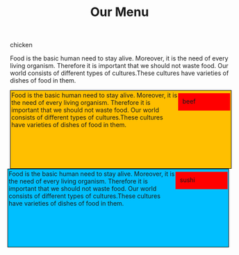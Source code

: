 <!DOCTYPE html>
<html>
<head>
	<title>assignment</title>
</head>
<style type="text/css">
h1 {
	text-align: center;
	margin-bottom: 50px
}	

.p1 {
	float: left;
	background-color: #00ffff;
	width: 100%;
	height: 175px;
	border: 1px solid black;
	margin-right: 10px;
	padding: 2px;
	overflow: scroll;

}
.p2 {
	float: left;
	background-color: #ffbf00;
	width: 100%;
	height: 175px;
	border: 1px solid black;
	padding: 2px;
	overflow: scroll;

	

}
.p3 {
	float: right;
	background-color: #00bfff;
	width: 100%;
	height: 175px;
	border: 1px solid black;
	padding: 2px;
	overflow: scroll;

}

#p4{
	width: 100px;
	height: 20px;
	background-color: red;
	border: 1.5px black;
	position: relative;
	bottom:  10px;
	float: right;
	padding: 10px;

}
#p5 {
	width: 100px;
	height: 20px;
	background-color: red;
	border: 1.5px black;
	position: relative;
	bottom: 10px;
	float: right;
	padding: 10px;
}
#p6 {
	width: 100px;
	height: 20px;
	background-color: red;
	border: 1.5px black;
	position: relative;
	bottom:  10px;
	float: right;
	padding: 10px;
}

.sub {
	position: relative;
	top: 50px;
}

@media (min-width: 992px){
	.p1{
		width: 31%;
	}
	.p2{
		width: 32%;
	}
	.p3{
		width: 33%;
	}
}

@media (max-width: 991px) and (min-width: 768px){
	.p1{
		width: 48%;
	}
	.p2{
		width: 48%;
	}
	.p3{
		width: 100%;
	}
}


</style>


<body>
	<h1>Our Menu</h1>
<div class="p1">
	<p id="p4">chicken  
     <div class="sub">Food is the basic human need to stay alive. Moreover, it is the need of every living organism. Therefore it is important that we should not waste food. Our world consists of different types of cultures.These cultures have varieties of dishes of food in them. </div>
    </p>
</div>
<div class="p2">
	<p id="p5">beef 
     <div class="sub">Food is the basic human need to stay alive. Moreover, it is the need of every living organism. Therefore it is important that we should not waste food. Our world consists of different types of cultures.These cultures have varieties of dishes of food in them.</div>
    </p>
</div>
<div class="p3">
	<p id="p6">sushi  
     <div class="sub">Food is the basic human need to stay alive. Moreover, it is the need of every living organism. Therefore it is important that we should not waste food. Our world consists of different types of cultures.These cultures have varieties of dishes of food in them.</div>
    </p>

</div>
</body>
</html>
